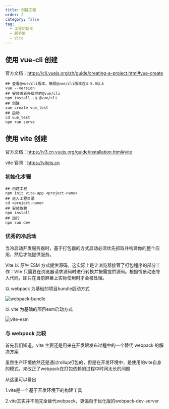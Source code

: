 ```yaml
---
title: 创建工程
order: 2
category: false
tag:
  - 工程初始化
  - 脚手架
  - Vite
---
```


## 使用 vue-cli 创建

官方文档：https://cli.vuejs.org/zh/guide/creating-a-project.html#vue-create

```shell
## 查看@vue/cli版本，确保@vue/cli版本在4.5.0以上
vue --version
## 安装或者升级你的@vue/cli
npm install -g @vue/cli
## 创建
vue create vue_test
## 启动
cd vue_test
npm run serve
```

## 使用 vite 创建

官方文档：https://v3.cn.vuejs.org/guide/installation.html#vite

vite 官网：https://vitejs.cn

### 初始化步骤

```shell
## 创建工程
npm init vite-app <project-name>
## 进入工程目录
cd <project-name>
## 安装依赖
npm install
## 运行
npm run dev
```

### 优秀的冷启动

当冷启动开发服务器时，基于打包器的方式启动必须优先抓取并构建你的整个应用，然后才能提供服务。

Vite 以 原生 ESM 方式提供源码。这实际上是让浏览器接管了打包程序的部分工作：Vite 只需要在浏览器请求源码时进行转换并按需提供源码。根据情景动态导入代码，即只在当前屏幕上实际使用时才会被处理。

以 webpack 为基础的项目bundle启动方式

![webpack-bundle](https://misaka10032.oss-cn-chengdu.aliyuncs.com/Vue3/bundler.37740380.png)

以 vite 为基础的项目esm启动方式

![vite-esm](https://misaka10032.oss-cn-chengdu.aliyuncs.com/Vue3/esm.3070012d.png)

### 与 webpack 比较

首先我们知道，vite 主要还是用来在开发跟发布过程中的一个替代 webpack 的解决方案

虽然生产环境依然还是通过rollup打包的，但是在开发环境中，是使用的vite自身的模式，来改正了webpack在打包依赖的过程中时间太长的问题

从这里可以看出

1.vite是一个基于开发环境下的构建工具

2.vite其实并不能完全替代webpack，更偏向于优化版的webpack-dev-server